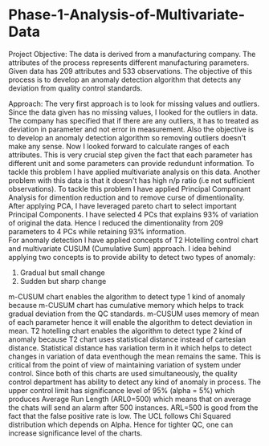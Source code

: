 # Phase-1-Analysis-of-Multivariate-Data

Project Objective:
The data is derived from a manufacturing company. The attributes of the process represents different manufacturing parameters. Given data has 209 attributes and 533 observations. The objective of this process is to develop an anomaly detection algorithm that detects any deviation from quality control standards. 

Approach:
The very first approach is to look for missing values and outliers. Since the data given has no missing values, I looked for the outliers in data. The company has specified that if there are any outliers, it has to treated as deviation in parameter and not error in measurement. Also the objective is to develop an anomaly detection algorithm so removing outliers doesn't make any sense.
Now I looked forward to calculate ranges of each attributes. This is very crucial step given the fact that each parameter has different unit and some parameters can provide redundunt information. To tackle this problem I have applied multivariate analysis on this data.
Another problem with this data is that it doesn't has high n/p ratio (i.e not sufficient observations). To tackle this problem I have applied Principal Componant Analysis for dimention reduction and to remove curse of dimentionality.
After applying PCA, I have leveraged pareto chart to select important Principal Components. I have selected 4 PCs that explains 93% of variation of original the data. Hence I reduced the dimentionality from 209 parameters to 4 PCs while retaining 93% information.  
For anomaly detection I have applied concepts of T2 Hotelling control chart and multivariate CUSUM (Cumulative Sum) approach. I idea behind applying two concepts is to provide ability to detect two types of anomaly: 
1) Gradual but small change 
2) Sudden but sharp change

m-CUSUM chart enables the algorithm to detect type 1 kind of anomaly because m-CUSUM chart has cumulative memory which helps to track gradual deviation from the QC standards. m-CUSUM uses memory of mean of each parameter hence it will enable the algorithm to detect deviation in mean.
T2 hotelling chart enables the algorithm to detect type 2 kind of anomaly because T2 chart uses statistical distance instead of cartesian distance. Statistical distance has variation term in it which helps to detect changes in variation of data eventhough the mean remains the same. This is critical from the point of view of maintaining variation of system under control. 
Since both of this charts are used simultaneously, the quality control department has ability to detect any kind of anomaly in process.
The upper control limit has significance level of 95% (alpha = 5%) which produces Average Run Length (ARL0=500) which means that on average the chats will send an alarm after 500 instances. ARL=500 is good from the fact that the false positive rate is low. The UCL follows Chi Squared distribution which depends on Alpha. Hence for tighter QC, one can increase significance level of the charts.
